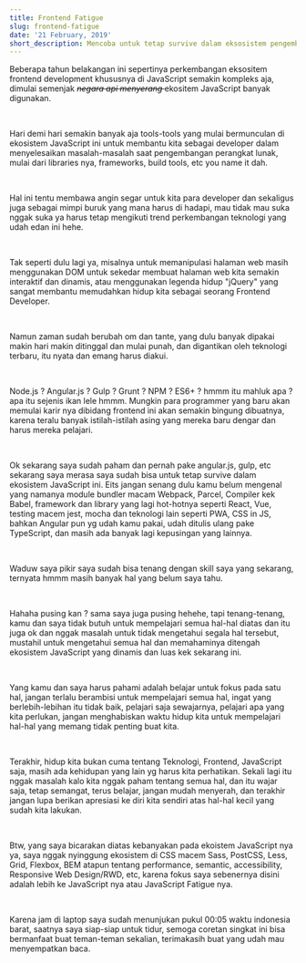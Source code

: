 ```yaml
---
title: Frontend Fatigue
slug: frontend-fatigue
date: '21 February, 2019'
short_description: Mencoba untuk tetap survive dalam eksosistem pengembangan frontend
---
```


Beberapa tahun belakangan ini sepertinya perkembangan eksositem frontend development khususnya di JavaScript semakin kompleks aja, dimulai semenjak <i style='text-decoration: line-through;'> negara api menyerang </i> ekositem JavaScript banyak digunakan.

<br/>

Hari demi hari semakin banyak aja tools-tools yang mulai bermunculan di ekosistem JavaScript ini untuk membantu kita sebagai developer dalam menyelesaikan masalah-masalah saat pengembangan perangkat lunak, mulai dari libraries nya, frameworks, build tools, etc you name it dah. 

<br/>

Hal ini tentu membawa angin segar untuk kita para developer dan sekaligus juga sebagai mimpi buruk yang mana harus di hadapi, mau tidak mau suka nggak suka ya harus tetap mengikuti trend perkembangan teknologi yang udah edan ini hehe.

<br/>

Tak seperti dulu lagi ya, misalnya untuk memanipulasi halaman web masih menggunakan DOM untuk sekedar membuat halaman web kita semakin interaktif dan dinamis, atau menggunakan legenda hidup "jQuery" yang sangat membantu memudahkan hidup kita sebagai seorang Frontend Developer.

<br/>

Namun zaman sudah berubah om dan tante, yang dulu banyak dipakai makin hari makin ditinggal dan mulai punah, dan digantikan oleh teknologi terbaru, itu nyata dan emang harus diakui.

<br/>

Node.js ? Angular.js ? Gulp ? Grunt ? NPM ? ES6+ ? hmmm itu mahluk apa ? apa itu sejenis ikan lele hmmm. Mungkin para programmer yang baru akan memulai karir nya dibidang frontend ini akan semakin bingung dibuatnya, karena teralu banyak istilah-istilah asing yang mereka baru dengar dan harus mereka pelajari.

<br />

Ok sekarang saya sudah paham dan pernah pake angular.js, gulp, etc sekarang saya merasa saya sudah bisa untuk tetap survive dalam ekosistem JavaScript ini. Eits jangan senang dulu kamu belum mengenal yang namanya module bundler macam Webpack, Parcel, Compiler kek Babel, framework dan library yang lagi hot-hotnya seperti React, Vue, testing macem jest, mocha dan teknologi lain seperti PWA, CSS in JS, bahkan Angular pun yg udah kamu pakai, udah ditulis ulang pake TypeScript, dan masih ada banyak lagi kepusingan yang lainnya. 

<br/>

Waduw saya pikir saya sudah bisa tenang dengan skill saya yang sekarang, ternyata hmmm masih banyak hal yang belum saya tahu.

<br/>

Hahaha pusing kan ? sama saya juga pusing hehehe, tapi tenang-tenang, kamu dan saya tidak butuh untuk mempelajari semua hal-hal diatas dan itu juga ok dan nggak masalah untuk tidak mengetahui segala hal tersebut, mustahil untuk mengetahui semua hal dan memahaminya ditengah ekosistem JavaScript yang dinamis dan luas kek sekarang ini.

<br/>

Yang kamu dan saya harus pahami adalah belajar untuk fokus pada satu hal, jangan terlalu berambisi untuk mempelajari semua hal, ingat yang berlebih-lebihan itu tidak baik, pelajari saja sewajarnya, pelajari apa yang kita perlukan, jangan menghabiskan waktu hidup kita untuk mempelajari hal-hal yang memang tidak penting buat kita.

<br/>

Terakhir, hidup kita bukan cuma tentang Teknologi, Frontend, JavaScript saja, masih ada kehidupan yang lain yg harus kita perhatikan. Sekali lagi itu nggak masalah kalo kita nggak paham tentang semua hal, dan itu wajar saja, tetap semangat, terus belajar, jangan mudah menyerah, dan terakhir jangan lupa berikan apresiasi ke diri kita sendiri atas hal-hal kecil yang sudah kita lakukan.

<br/>

Btw, yang saya bicarakan diatas kebanyakan pada ekoistem JavaScript nya ya, saya nggak nyinggung ekosistem di CSS macem Sass, PostCSS, Less, Grid, Flexbox, BEM atapun tentang performance, semantic, accessibility, Responsive Web Design/RWD, etc, karena fokus saya sebenernya disini adalah lebih ke JavaScript nya atau JavaScript Fatigue nya.

<br/>

Karena jam di laptop saya sudah menunjukan pukul 00:05 waktu indonesia barat, saatnya saya siap-siap untuk tidur, semoga coretan singkat ini bisa bermanfaat buat teman-teman sekalian, terimakasih buat yang udah mau menyempatkan baca.

<br/> 
